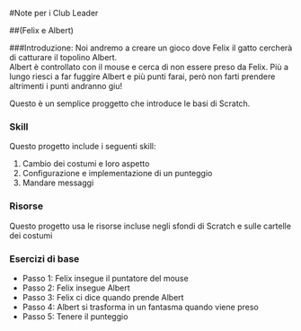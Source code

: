 #Note per i Club Leader

##(Felix e Albert)

###Introduzione:
Noi andremo a creare un gioco dove Felix il gatto cercherà di catturare il topolino Albert.  
Albert è controllato con il mouse e cerca di non essere preso da Felix. Più a lungo riesci a far fuggire Albert e più punti farai, però non farti prendere altrimenti i punti andranno giu!  
  
Questo è un semplice proggetto che introduce le basi di Scratch.  

### Skill
Questo progetto include i seguenti skill:

1. Cambio dei costumi e loro aspetto
2. Configurazione e implementazione di un punteggio
3. Mandare messaggi

### Risorse
Questo progetto usa le risorse incluse negli sfondi di Scratch e sulle cartelle dei costumi

### Esercizi di base

* Passo 1: Felix insegue il puntatore del mouse
* Passo 2: Felix insegue Albert
* Passo 3: Felix ci dice quando prende Albert
* Passo 4: Albert si trasforma in un fantasma quando viene preso 
* Passo 5: Tenere il punteggio
